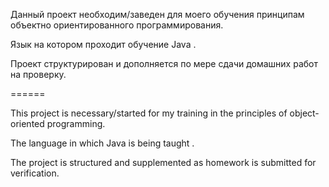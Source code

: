 Данный проект необходим/заведен для моего обучения принципам объектно ориентированного программирования.

Язык на котором проходит обучение Java .

Проект структурирован и дополняется по мере сдачи домашних работ на проверку.

======

This project is necessary/started for my training in the principles of object-oriented programming.

The language in which Java is being taught .

The project is structured and supplemented as homework is submitted for verification.